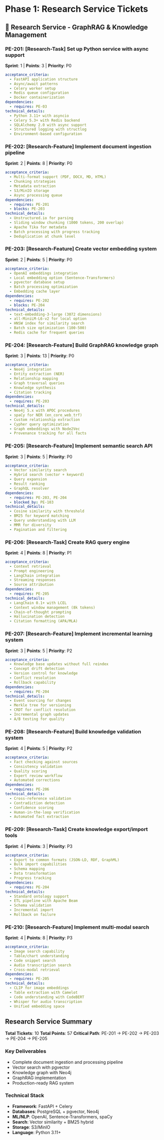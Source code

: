 # Phase 1: Research Service Tickets

## 🧠 Research Service - GraphRAG & Knowledge Management

### PE-201: [Research-Task] Set up Python service with async support
**Sprint**: 1 | **Points**: 3 | **Priority**: P0
```yaml
acceptance_criteria:
  - FastAPI application structure
  - Async/await patterns
  - Celery worker setup
  - Redis queue configuration
  - Docker containerization
dependencies:
  - requires: PE-03
technical_details:
  - Python 3.11+ with asyncio
  - Celery 5.3+ with Redis backend
  - SQLAlchemy 2.0 with async support
  - Structured logging with structlog
  - Environment-based configuration
```

### PE-202: [Research-Feature] Implement document ingestion pipeline
**Sprint**: 2 | **Points**: 8 | **Priority**: P0
```yaml
acceptance_criteria:
  - Multi-format support (PDF, DOCX, MD, HTML)
  - Chunking strategies
  - Metadata extraction
  - S3/MinIO storage
  - Async processing queue
dependencies:
  - requires: PE-201
  - blocks: PE-203
technical_details:
  - Unstructured.io for parsing
  - Sliding window chunking (1000 tokens, 200 overlap)
  - Apache Tika for metadata
  - Batch processing with progress tracking
  - Deduplication at chunk level
```

### PE-203: [Research-Feature] Create vector embedding system
**Sprint**: 2 | **Points**: 5 | **Priority**: P0
```yaml
acceptance_criteria:
  - OpenAI embeddings integration
  - Local embedding option (Sentence-Transformers)
  - pgvector database setup
  - Batch processing optimization
  - Embedding cache layer
dependencies:
  - requires: PE-202
  - blocks: PE-204
technical_details:
  - text-embedding-3-large (3072 dimensions)
  - all-MiniLM-L6-v2 for local option
  - HNSW index for similarity search
  - Batch size optimization (100-500)
  - Redis cache for frequent queries
```

### PE-204: [Research-Feature] Build GraphRAG knowledge graph
**Sprint**: 3 | **Points**: 13 | **Priority**: P0
```yaml
acceptance_criteria:
  - Neo4j integration
  - Entity extraction (NER)
  - Relationship mapping
  - Graph traversal queries
  - Knowledge synthesis
  - Citation tracking
dependencies:
  - requires: PE-203
technical_details:
  - Neo4j 5.x with APOC procedures
  - spaCy for NER (en_core_web_trf)
  - Custom relationship extraction
  - Cypher query optimization
  - Graph embeddings with Node2Vec
  - Provenance tracking for all facts
```

### PE-205: [Research-Feature] Implement semantic search API
**Sprint**: 3 | **Points**: 5 | **Priority**: P0
```yaml
acceptance_criteria:
  - Vector similarity search
  - Hybrid search (vector + keyword)
  - Query expansion
  - Result ranking
  - GraphQL resolver
dependencies:
  - requires: PE-203, PE-204
  - blocked_by: PE-103
technical_details:
  - Cosine similarity with threshold
  - BM25 for keyword matching
  - Query understanding with LLM
  - MMR for diversity
  - Pagination and filtering
```

### PE-206: [Research-Task] Create RAG query engine
**Sprint**: 4 | **Points**: 8 | **Priority**: P1
```yaml
acceptance_criteria:
  - Context retrieval
  - Prompt engineering
  - LangChain integration
  - Streaming responses
  - Source attribution
dependencies:
  - requires: PE-205
technical_details:
  - LangChain 0.1+ with LCEL
  - Context window management (8k tokens)
  - Chain-of-thought prompting
  - Hallucination detection
  - Citation formatting (APA/MLA)
```

### PE-207: [Research-Feature] Implement incremental learning system
**Sprint**: 3 | **Points**: 5 | **Priority**: P2
```yaml
acceptance_criteria:
  - Knowledge base updates without full reindex
  - Concept drift detection
  - Version control for knowledge
  - Conflict resolution
  - Rollback capability
dependencies:
  - requires: PE-204
technical_details:
  - Event sourcing for changes
  - Merkle tree for versioning
  - CRDT for conflict resolution
  - Incremental graph updates
  - A/B testing for quality
```

### PE-208: [Research-Feature] Build knowledge validation system
**Sprint**: 4 | **Points**: 5 | **Priority**: P2
```yaml
acceptance_criteria:
  - Fact checking against sources
  - Consistency validation
  - Quality scoring
  - Expert review workflow
  - Automated corrections
dependencies:
  - requires: PE-206
technical_details:
  - Cross-reference validation
  - Contradiction detection
  - Confidence scoring
  - Human-in-the-loop verification
  - Automated fact extraction
```

### PE-209: [Research-Task] Create knowledge export/import tools
**Sprint**: 4 | **Points**: 3 | **Priority**: P3
```yaml
acceptance_criteria:
  - Export to common formats (JSON-LD, RDF, GraphML)
  - Bulk import capabilities
  - Schema mapping
  - Data transformation
  - Progress tracking
dependencies:
  - requires: PE-204
technical_details:
  - Standard ontology support
  - ETL pipeline with Apache Beam
  - Schema validation
  - Incremental import
  - Rollback on failure
```

### PE-210: [Research-Feature] Implement multi-modal search
**Sprint**: 4 | **Points**: 8 | **Priority**: P3
```yaml
acceptance_criteria:
  - Image search capability
  - Table/chart understanding
  - Code snippet search
  - Audio transcription search
  - Cross-modal retrieval
dependencies:
  - requires: PE-205
technical_details:
  - CLIP for image embeddings
  - Table extraction with Camelot
  - Code understanding with CodeBERT
  - Whisper for audio transcription
  - Unified embedding space
```

## Research Service Summary

**Total Tickets**: 10
**Total Points**: 57
**Critical Path**: PE-201 → PE-202 → PE-203 → PE-204 → PE-205

### Key Deliverables
- Complete document ingestion and processing pipeline
- Vector search with pgvector
- Knowledge graph with Neo4j
- GraphRAG implementation
- Production-ready RAG system

### Technical Stack
- **Framework**: FastAPI + Celery
- **Databases**: PostgreSQL + pgvector, Neo4j
- **ML/NLP**: OpenAI, Sentence-Transformers, spaCy
- **Search**: Vector similarity + BM25 hybrid
- **Storage**: S3/MinIO
- **Language**: Python 3.11+
